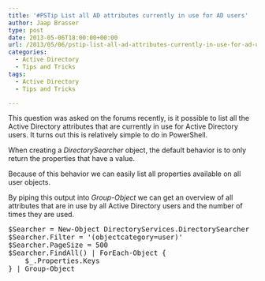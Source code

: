 ```yaml
---
title: '#PSTip List all AD attributes currently in use for AD users'
author: Jaap Brasser
type: post
date: 2013-05-06T18:00:00+00:00
url: /2013/05/06/pstip-list-all-ad-attributes-currently-in-use-for-ad-users/
categories:
  - Active Directory
  - Tips and Tricks
tags:
  - Active Directory
  - Tips and Tricks

---
```

This question was asked on the forums recently, is it possible to list all the Active Directory attributes that are currently in use for Active Directory users. It turns out this is relatively simple to do in PowerShell.

When creating a _DirectorySearcher_ object, the default behavior is to only return the properties that have a value.

Because of this behavior we can easily list all properties available on all user objects.

By piping this output into _Group-Object_ we can get an overview of all attributes that are in use by all Active Directory users and the number of times they are used.

<pre class="brush: powershell; title: ; notranslate" title="">$Searcher = New-Object DirectoryServices.DirectorySearcher
$Searcher.Filter = '(objectcategory=user)'
$Searcher.PageSize = 500
$Searcher.FindAll() | ForEach-Object {
    $_.Properties.Keys
} | Group-Object
</pre>